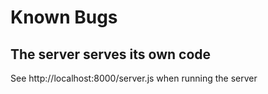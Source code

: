 # Known Bugs

## The server serves its own code

See http://localhost:8000/server.js when running the server
